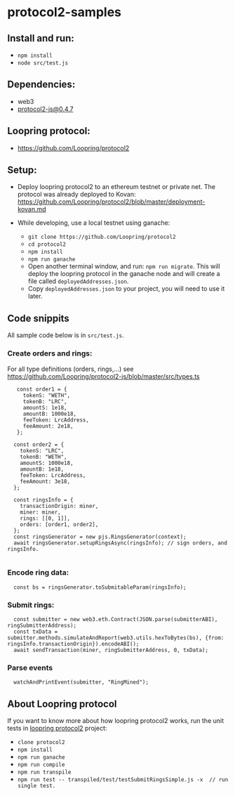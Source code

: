 # protocol2-samples

## Install and run:
* `npm install`
* `node src/test.js`

## Dependencies:
* web3
* protocol2-js@0.4.7

## Loopring protocol:
* https://github.com/Loopring/protocol2

## Setup:
* Deploy loopring protocol2 to an ethereum testnet or private net. The protocol was already deployed to Kovan:
  https://github.com/Loopring/protocol2/blob/master/deployment-kovan.md
  
* While developing, use a local testnet using ganache:
  * `git clone https://github.com/Loopring/protocol2`
  * `cd protocol2`
  * `npm install`
  * `npm run ganache`
  * Open another terminal window, and run: `npm run migrate`. This will deploy the loopring protocol in the ganache node and will create a file called `deployedAddresses.json`.
  * Copy `deployedAddresses.json` to your project, you will need to use it later.

## Code snippits

All sample code below is in `src/test.js`.

### Create orders and rings:

For all type definitions (orders, rings,...) see https://github.com/Loopring/protocol2-js/blob/master/src/types.ts

~~~
   const order1 = {
     tokenS: "WETH",
     tokenB: "LRC",
     amountS: 1e18,
     amountB: 1000e18,
     feeToken: LrcAddress,
     feeAmount: 2e18,
   };
   
  const order2 = {
    tokenS: "LRC",
    tokenB: "WETH",
    amountS: 1000e18,
    amountB: 1e18,
    feeToken: LrcAddress,
    feeAmount: 3e18,
  };

  const ringsInfo = {
    transactionOrigin: miner,
    miner: miner,
    rings: [[0, 1]],
    orders: [order1, order2],
  };
  const ringsGenerator = new pjs.RingsGenerator(context);
  await ringsGenerator.setupRingsAsync(ringsInfo); // sign orders, and ringsInfo.
   
~~~

### Encode ring data:
~~~
  const bs = ringsGenerator.toSubmitableParam(ringsInfo);
~~~

### Submit rings:
~~~
  const submitter = new web3.eth.Contract(JSON.parse(submitterABI), ringSubmitterAddress);
  const txData = submitter.methods.simulateAndReport(web3.utils.hexToBytes(bs), {from: ringsInfo.transactionOrigin}).encodeABI();  
  await sendTransaction(miner, ringSubmitterAddress, 0, txData);
~~~

### Parse events
~~~
  watchAndPrintEvent(submitter, "RingMined");
~~~

## About Loopring protocol

If you want to know more about how loopring protocol2 works, run the unit tests in [loopring protocol2](https://github.com/Loopring/protocol2) project:
* `clone protocol2`
* `npm install`
* `npm run ganache`
* `npm run compile`
* `npm run transpile`
* `npm run test -- transpiled/test/testSubmitRingsSimple.js -x  // run single test.`
